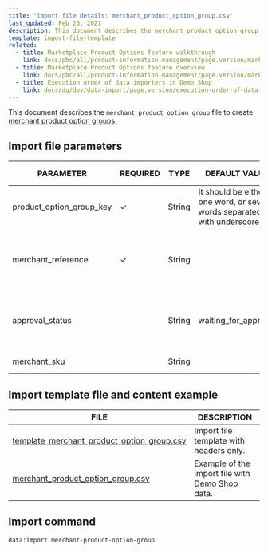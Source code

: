 ```yaml
---
title: "Import file details: merchant_product_option_group.csv"
last_updated: Feb 26, 2021
description: This document describes the merchant_product_option_group file to create product options for merchants.
template: import-file-template
related:
  - title: Marketplace Product Options feature walkthrough
    link: docs/pbc/all/product-information-management/page.version/marketplace/marketplace-product-options-feature-overview.html
  - title: Marketplace Product Options feature overview
    link: docs/pbc/all/product-information-management/page.version/marketplace/marketplace-product-options-feature-overview.html
  - title: Execution order of data importers in Demo Shop
    link: docs/dg/dev/data-import/page.version/execution-order-of-data-importers.html
---
```


This document describes the `merchant_product_option_group` file to create [merchant product option groups](/docs/pbc/all/product-information-management/{{page.version}}/marketplace/marketplace-product-options-feature-overview.html).

## Import file parameters


| PARAMETER | REQUIRED | TYPE | DEFAULT VALUE | REQUIREMENTS OR COMMENTS | DESCRIPTION |
| ---------- | ---------- | ------- | ------------- | ------------------ | ------------- |
| product_option_group_key | &check;  | String   | It should be either one word, or several words separated with underscore.    | Unique   | Glossary key for a product option group. |
| merchant_reference | &check;     | String |      |      | Unique identifier of the merchant the product option group belongs to. |
| approval_status  |     | String | waiting_for_approval     | Possible values: <ul><li>waiting_for_approval</li><li>approved</li><li>denied</li></ul>  | [Approval status](/docs/pbc/all/product-information-management/{{page.version}}/marketplace/marketplace-product-options-feature-overview.html#marketplace-product-options-approval-statuses) of the product option group.   |
| merchant_sku  |     | String |      | External merchant SKU in the merchant's ERP.   |


## Import template file and content example



| FILE  | DESCRIPTION    |
| ------------------------------- | ----------------------- |
| [template_merchant_product_option_group.csv](https://spryker.s3.eu-central-1.amazonaws.com/docs/Marketplace/dev+guides/Data+import/File+details%3A+merchant_product_option_group.csv/template_merchant_product_option_group.csv) | Import file template with headers only.         |
| [merchant_product_option_group.csv](https://spryker.s3.eu-central-1.amazonaws.com/docs/Marketplace/dev+guides/Data+import/File+details%3A+merchant_product_option_group.csv/merchant_product_option_group.csv) | Example of the import file with Demo Shop data. |

## Import command


```bash
data:import merchant-product-option-group
```
